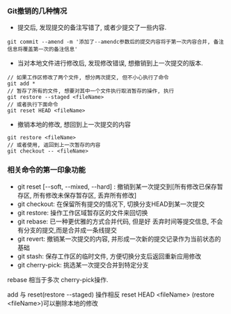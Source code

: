 ### Git撤销的几种情况

* 提交后, 发现提交的备注写错了, 或者少提交了一些内容.

```shell
git commit --amend -m '添加了--amendc参数后的提交内容将于第一次内容合并, 备注信息将覆盖第一次的备注信息'
```

* 当对本地文件进行修改后, 发现修改错误, 想撤销到上一次提交的版本.

```shell
// 如果工作区修改了两个文件, 想分两次提交, 但不小心执行了命令
git add * 
// 暂存了所有的文件, 想要对其中一个文件执行取消暂存的操作, 执行
git restore --staged <fileName>
// 或者执行下面命令
git reset HEAD <fileName>
```

* 撤销本地的修改, 想回到上一次提交的内容

```shell
git restore <fileName>
// 或者使用, 返回到上一次暂存的内容
git checkout -- <fileName>
```

### 相关命令的第一印象功能

* git reset \[--soft, --mixed, --hard\] : 撤销到某一次提交到\[所有修改已保存暂存区, 所有修改未保存暂存区, 丢弃所有修改\]
* git checkout: 在保留所有提交的情况下, 切换分支HEAD到某一次提交
* git restore: 操作工作区域暂存区的文件来回切换
* git rebase: 已一种更优雅的方式合并代码, 但是好 丢弃时间等提交信息, 不会有分支的提交,而是合并成一条线提交
* git revert: 撤销某一次提交的内容, 并形成一次新的提交记录作为当前状态的基础
* git stash: 保存工作区的临时文件, 方便切换分支后返回重新应用修改
* git cherry-pick: 挑选某一次提交合并到特定分支



rebase 相当于多次 cherry-pick操作.

add 与 reset\(restore --staged\) 操作相反  reset HEAD &lt;fileName&gt; \(restore &lt;fileName&gt;\)可以删除本地的修改

